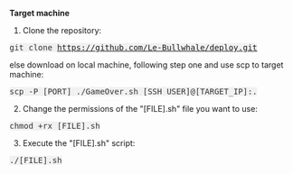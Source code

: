 <b>Target machine</b>

1. Clone the repository:  

<kbd style="background-color: #f1f1f1; color: #333;">git clone https://github.com/Le-Bullwhale/deploy.git</kbd>

else download on local machine, following step one and use scp to target machine:

<kbd style="background-color: #f1f1f1; color: #333;">scp -P [PORT] ./GameOver.sh [SSH USER]@[TARGET_IP]:.

2. Change the permissions of the "[FILE].sh" file you want to use:  

<kbd style="background-color: #f1f1f1; color: #333;">chmod +rx [FILE].sh</kbd>  

3. Execute the "[FILE].sh" script:  

<kbd style="background-color: #f1f1f1; color: #333;">./[FILE].sh</kbd>
